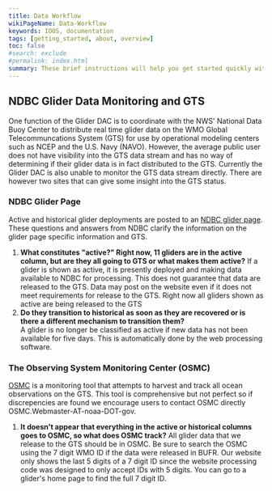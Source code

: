 ```yaml
---
title: Data Workflow
wikiPageName: Data-Workflow
keywords: IOOS, documentation
tags: [getting_started, about, overview]
toc: false
#search: exclude
#permalink: index.html
summary: These brief instructions will help you get started quickly with the IOOS Documentation Theme for Jekyll.
---
```


## NDBC Glider Data Monitoring and GTS

One function of the Glider DAC is to coordinate with the NWS' National Data Buoy Center to distribute real time glider data on the WMO Global Telecommuncations System (GTS) for use by operational modeling centers such as NCEP and the U.S. Navy (NAVO).  However, the average public user does not have visibility into the GTS data stream and has no way of determining if their glider data is in fact distributed to the GTS.  Currently the Glider DAC is also unable to monitor the GTS data stream directly.  There are however two sites that can give some insight into the GTS status.  

### NDBC Glider Page

Active and historical glider deployments are posted to an [NDBC glider page](http://www.ndbc.noaa.gov/gliders.php).  These questions and answers from NDBC clarify the information on the glider page specific information and GTS.  

 1. **What constitutes "active?"  Right now, 11 gliders are in the active column, but are they all going to GTS or what makes them active?**
 If a glider is shown as active, it is presently deployed and making data available to NDBC for processing.  This does not guarantee that data are released to the GTS.  Data may post on the website even if it does not meet requirements for release to the GTS.  Right now all gliders shown as active are being released to the GTS
 2. **Do they transition to historical as soon as they are recovered or is there a different mechanism to transition them?**             
 A glider is no longer be classified as active if new data has not been available for five days.  This is automatically done by the web processing software.

### The Observing System Monitoring Center (OSMC)

[OSMC](www.osmc.info) is a monitoring tool that attempts to harvest and track all ocean observations on the GTS.  This tool is comprehensive but not perfect so if discrepencies are found we encourage users to contact OSMC directly OSMC.Webmaster-AT-noaa-DOT-gov.

 1. **It doesn't appear that everything in the active or historical columns goes to OSMC, so what does OSMC track?**
 All glider data that we release to the GTS should be in OSMC.  Be sure to search the OSMC using the 7 digit WMO ID if the data were released in BUFR.  Our website only shows the last 5 digits of a 7 digit ID since the website processing code was designed to only accept IDs with 5 digits.  You can go to a glider's home page to find the full 7 digit ID.
